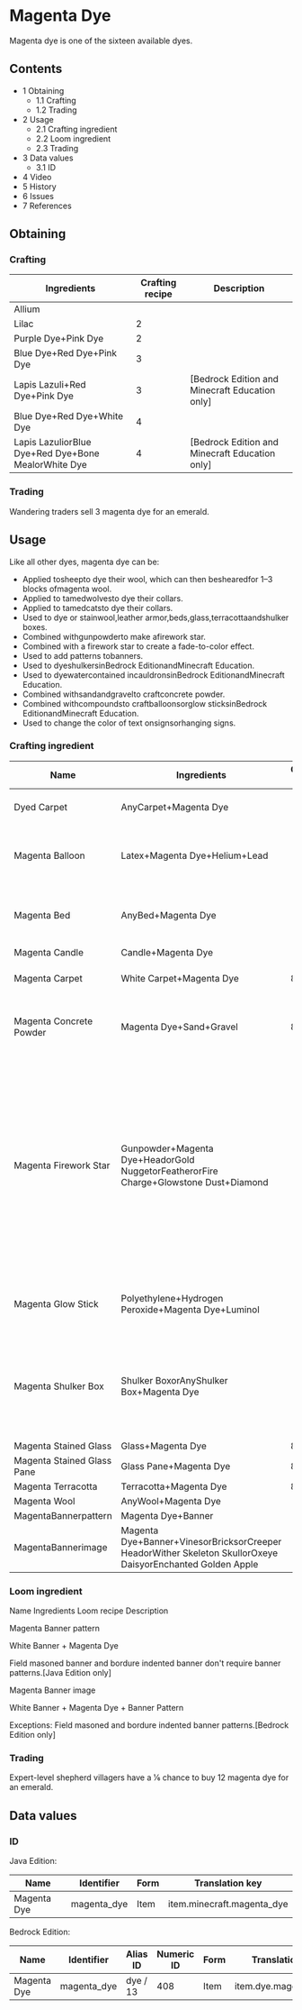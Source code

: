 # Magenta Dye
Magenta dye is one of the sixteen available dyes.

## Contents
- 1 Obtaining
	- 1.1 Crafting
	- 1.2 Trading
- 2 Usage
	- 2.1 Crafting ingredient
	- 2.2 Loom ingredient
	- 2.3 Trading
- 3 Data values
	- 3.1 ID
- 4 Video
- 5 History
- 6 Issues
- 7 References

## Obtaining
### Crafting
| Ingredients                                         | Crafting recipe | Description                                      |
|-----------------------------------------------------|-----------------|--------------------------------------------------|
| Allium                                              |                 |                                                  |
| Lilac                                               | 2               |                                                  |
| Purple Dye+Pink Dye                                 | 2               |                                                  |
| Blue Dye+Red Dye+Pink Dye                           | 3               |                                                  |
| Lapis Lazuli+Red Dye+Pink Dye                       | 3               | ‌[Bedrock Edition and Minecraft Education  only] |
| Blue Dye+Red Dye+White Dye                          | 4               |                                                  |
| Lapis LazuliorBlue Dye+Red Dye+Bone MealorWhite Dye | 4               | ‌[Bedrock Edition and Minecraft Education  only] |

### Trading
Wandering traders sell 3 magenta dye for an emerald.

## Usage
Like all other dyes, magenta dye can be:

- Applied tosheepto dye their wool, which can then beshearedfor 1–3 blocks ofmagenta wool.
- Applied to tamedwolvesto dye their collars.
- Applied to tamedcatsto dye their collars.
- Used to dye or stainwool,leather armor,beds,glass,terracottaandshulker boxes.
- Combined withgunpowderto make afirework star.
- Combined with a firework star to create a fade-to-color effect.
- Used to add patterns tobanners.
- Used to dyeshulkersinBedrock EditionandMinecraft Education.
- Used to dyewatercontained incauldronsinBedrock EditionandMinecraft Education.
- Combined withsandandgravelto craftconcrete powder.
- Combined withcompoundsto craftballoonsorglow sticksinBedrock EditionandMinecraft Education.
- Used to change the color of text onsignsorhanging signs.

### Crafting ingredient
| Name                       | Ingredients                                                                                                | Crafting recipe | Description                                                                                                                                                                       |
|----------------------------|------------------------------------------------------------------------------------------------------------|-----------------|-----------------------------------------------------------------------------------------------------------------------------------------------------------------------------------|
| Dyed Carpet                | AnyCarpet+Magenta Dye                                                                                      |                 | ‌[Java Edition  only]                                                                                                                                                             |
| Magenta Balloon            | Latex+Magenta Dye+Helium+Lead                                                                              |                 | ‌[Bedrock Edition and Minecraft Education  only]                                                                                                                                  |
| Magenta Bed                | AnyBed+Magenta Dye                                                                                         |                 | A bed of any color can be re-dyed using dyes.                                                                                                                                     |
| Magenta Candle             | Candle+Magenta Dye                                                                                         |                 |                                                                                                                                                                                   |
| Magenta Carpet             | White Carpet+Magenta Dye                                                                                   | 8               | ‌[Bedrock Edition  only]                                                                                                                                                          |
| Magenta Concrete Powder    | Magenta Dye+Sand+Gravel                                                                                    | 8               | Red sand cannot be used in place of sand.[1][2]                                                                                                                                   |
| Magenta Firework Star      | Gunpowder+Magenta Dye+HeadorGold NuggetorFeatherorFire Charge+Glowstone Dust+Diamond                       |                 | Up to eight dyes can be added.One head, gold nugget, feather, or fire charge can be added.Both the diamond and the glowstone dust can be added with any of the other ingredients. |
| Magenta Glow Stick         | Polyethylene+Hydrogen Peroxide+Magenta Dye+Luminol                                                         |                 | ‌[Bedrock Edition and Minecraft Education  only]                                                                                                                                  |
| Magenta Shulker Box        | Shulker BoxorAnyShulker Box+Magenta Dye                                                                    |                 | The shulker box retains its contents. If it is renamed on ananvil, it also retains its name.                                                                                      |
| Magenta Stained Glass      | Glass+Magenta Dye                                                                                          | 8               |                                                                                                                                                                                   |
| Magenta Stained Glass Pane | Glass Pane+Magenta Dye                                                                                     | 8               |                                                                                                                                                                                   |
| Magenta Terracotta         | Terracotta+Magenta Dye                                                                                     | 8               |                                                                                                                                                                                   |
| Magenta Wool               | AnyWool+Magenta Dye                                                                                        |                 |                                                                                                                                                                                   |
| MagentaBannerpattern       | Magenta Dye+Banner                                                                                         |                 |                                                                                                                                                                                   |
| MagentaBannerimage         | Magenta Dye+Banner+VinesorBricksorCreeper HeadorWither Skeleton SkullorOxeye DaisyorEnchanted Golden Apple |                 |                                                                                                                                                                                   |

### Loom ingredient



Name
Ingredients
Loom recipe
Description


Magenta Banner pattern

White Banner + Magenta Dye



Field masoned banner and bordure indented banner don't require banner patterns.‌[Java Edition  only]


Magenta Banner image

White Banner + Magenta Dye + Banner Pattern



Exceptions:
Field masoned and bordure indented banner patterns.‌[Bedrock Edition  only]


### Trading
Expert-level shepherd villagers have a 1⁄6 chance to buy 12 magenta dye for an emerald.

## Data values
### ID
Java Edition:

| Name        | Identifier  | Form | Translation key            |
|-------------|-------------|------|----------------------------|
| Magenta Dye | magenta_dye | Item | item.minecraft.magenta_dye |

Bedrock Edition:

| Name        | Identifier  | Alias ID | Numeric ID | Form | Translation key       |
|-------------|-------------|----------|------------|------|-----------------------|
| Magenta Dye | magenta_dye | dye / 13 | 408        | Item | item.dye.magenta.name |

